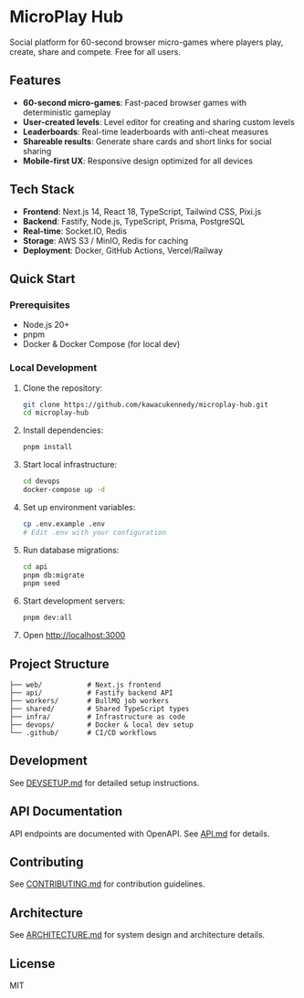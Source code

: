 # MicroPlay Hub

Social platform for 60-second browser micro-games where players play, create, share and compete. Free for all users.

## Features

- **60-second micro-games**: Fast-paced browser games with deterministic gameplay
- **User-created levels**: Level editor for creating and sharing custom levels
- **Leaderboards**: Real-time leaderboards with anti-cheat measures
- **Shareable results**: Generate share cards and short links for social sharing
- **Mobile-first UX**: Responsive design optimized for all devices

## Tech Stack

- **Frontend**: Next.js 14, React 18, TypeScript, Tailwind CSS, Pixi.js
- **Backend**: Fastify, Node.js, TypeScript, Prisma, PostgreSQL
- **Real-time**: Socket.IO, Redis
- **Storage**: AWS S3 / MinIO, Redis for caching
- **Deployment**: Docker, GitHub Actions, Vercel/Railway

## Quick Start

### Prerequisites

- Node.js 20+
- pnpm
- Docker & Docker Compose (for local dev)

### Local Development

1. Clone the repository:
   ```bash
   git clone https://github.com/kawacukennedy/microplay-hub.git
   cd microplay-hub
   ```

2. Install dependencies:
   ```bash
   pnpm install
   ```

3. Start local infrastructure:
   ```bash
   cd devops
   docker-compose up -d
   ```

4. Set up environment variables:
   ```bash
   cp .env.example .env
   # Edit .env with your configuration
   ```

5. Run database migrations:
   ```bash
   cd api
   pnpm db:migrate
   pnpm seed
   ```

6. Start development servers:
   ```bash
   pnpm dev:all
   ```

7. Open [http://localhost:3000](http://localhost:3000)

## Project Structure

```
├── web/           # Next.js frontend
├── api/           # Fastify backend API
├── workers/       # BullMQ job workers
├── shared/        # Shared TypeScript types
├── infra/         # Infrastructure as code
├── devops/        # Docker & local dev setup
└── .github/       # CI/CD workflows
```

## Development

See [DEVSETUP.md](./DEVSETUP.md) for detailed setup instructions.

## API Documentation

API endpoints are documented with OpenAPI. See [API.md](./API.md) for details.

## Contributing

See [CONTRIBUTING.md](./CONTRIBUTING.md) for contribution guidelines.

## Architecture

See [ARCHITECTURE.md](./ARCHITECTURE.md) for system design and architecture details.

## License

MIT